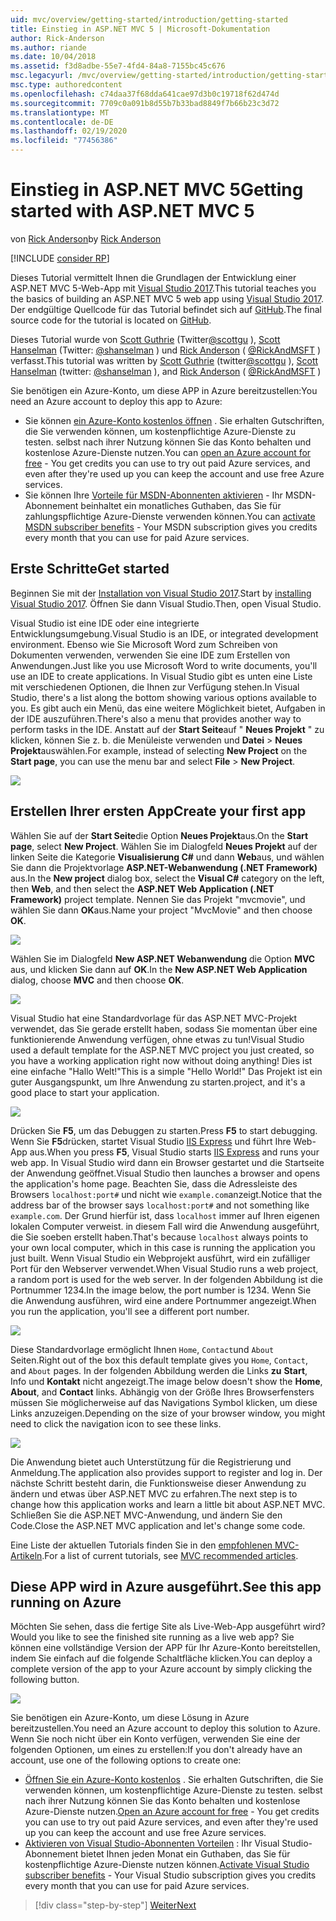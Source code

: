 ```yaml
---
uid: mvc/overview/getting-started/introduction/getting-started
title: Einstieg in ASP.NET MVC 5 | Microsoft-Dokumentation
author: Rick-Anderson
ms.author: riande
ms.date: 10/04/2018
ms.assetid: f3d8adbe-55e7-4fd4-84a8-7155bc45c676
msc.legacyurl: /mvc/overview/getting-started/introduction/getting-started
msc.type: authoredcontent
ms.openlocfilehash: c74daa37f68dda641cae97d3b0c19718f62d474d
ms.sourcegitcommit: 7709c0a091b8d55b7b33bad8849f7b66b23c3d72
ms.translationtype: MT
ms.contentlocale: de-DE
ms.lasthandoff: 02/19/2020
ms.locfileid: "77456386"
---
```

# <a name="getting-started-with-aspnet-mvc-5"></a><span data-ttu-id="92515-102">Einstieg in ASP.NET MVC 5</span><span class="sxs-lookup"><span data-stu-id="92515-102">Getting started with ASP.NET MVC 5</span></span>

<span data-ttu-id="92515-103">von [Rick Anderson](https://twitter.com/RickAndMSFT)</span><span class="sxs-lookup"><span data-stu-id="92515-103">by [Rick Anderson](https://twitter.com/RickAndMSFT)</span></span>

[!INCLUDE [consider RP](../../../../includes/razor.md)]

<span data-ttu-id="92515-104">Dieses Tutorial vermittelt Ihnen die Grundlagen der Entwicklung einer ASP.NET MVC 5-Web-App mit [Visual Studio 2017](https://visualstudio.microsoft.com/downloads/?utm_medium=microsoft&utm_source=docs.microsoft.com&utm_campaign=button+cta&utm_content=download+vs2017).</span><span class="sxs-lookup"><span data-stu-id="92515-104">This tutorial teaches you the basics of building an ASP.NET MVC 5 web app using [Visual Studio 2017](https://visualstudio.microsoft.com/downloads/?utm_medium=microsoft&utm_source=docs.microsoft.com&utm_campaign=button+cta&utm_content=download+vs2017).</span></span> <span data-ttu-id="92515-105">Der endgültige Quellcode für das Tutorial befindet sich auf [GitHub](https://github.com/aspnet/AspNetDocs/tree/master/aspnet/mvc/overview/getting-started/introduction/sample/MvcMovie/MvcMovie).</span><span class="sxs-lookup"><span data-stu-id="92515-105">The final source code for the tutorial is located on [GitHub](https://github.com/aspnet/AspNetDocs/tree/master/aspnet/mvc/overview/getting-started/introduction/sample/MvcMovie/MvcMovie).</span></span>

<span data-ttu-id="92515-106">Dieses Tutorial wurde von [Scott Guthrie](https://weblogs.asp.net/scottgu/) (Twitter[@scottgu](https://twitter.com/scottgu) ), [Scott Hanselman](http://www.hanselman.com/blog/) (Twitter: [@shanselman](https://twitter.com/shanselman) ) und [Rick Anderson](https://twitter.com/RickAndMSFT) ( [@RickAndMSFT](https://twitter.com/#!/RickAndMSFT) ) verfasst.</span><span class="sxs-lookup"><span data-stu-id="92515-106">This tutorial was written by [Scott Guthrie](https://weblogs.asp.net/scottgu/) (twitter[@scottgu](https://twitter.com/scottgu) ), [Scott Hanselman](http://www.hanselman.com/blog/) (twitter: [@shanselman](https://twitter.com/shanselman) ), and [Rick Anderson](https://twitter.com/RickAndMSFT) ( [@RickAndMSFT](https://twitter.com/#!/RickAndMSFT) )</span></span>

<span data-ttu-id="92515-107">Sie benötigen ein Azure-Konto, um diese APP in Azure bereitzustellen:</span><span class="sxs-lookup"><span data-stu-id="92515-107">You need an Azure account to deploy this app to Azure:</span></span>

- <span data-ttu-id="92515-108">Sie können [ein Azure-Konto kostenlos öffnen](https://azure.microsoft.com/pricing/free-trial/?WT.mc_id=A443DD604) . Sie erhalten Gutschriften, die Sie verwenden können, um kostenpflichtige Azure-Dienste zu testen. selbst nach ihrer Nutzung können Sie das Konto behalten und kostenlose Azure-Dienste nutzen.</span><span class="sxs-lookup"><span data-stu-id="92515-108">You can [open an Azure account for free](https://azure.microsoft.com/pricing/free-trial/?WT.mc_id=A443DD604) - You get credits you can use to try out paid Azure services, and even after they're used up you can keep the account and use free Azure services.</span></span>
- <span data-ttu-id="92515-109">Sie können Ihre [Vorteile für MSDN-Abonnenten aktivieren](https://azure.microsoft.com/pricing/member-offers/msdn-benefits-details/?WT.mc_id=A443DD604) - Ihr MSDN-Abonnement beinhaltet ein monatliches Guthaben, das Sie für zahlungspflichtige Azure-Dienste verwenden können.</span><span class="sxs-lookup"><span data-stu-id="92515-109">You can [activate MSDN subscriber benefits](https://azure.microsoft.com/pricing/member-offers/msdn-benefits-details/?WT.mc_id=A443DD604) - Your MSDN subscription gives you credits every month that you can use for paid Azure services.</span></span>

## <a name="get-started"></a><span data-ttu-id="92515-110">Erste Schritte</span><span class="sxs-lookup"><span data-stu-id="92515-110">Get started</span></span>

<span data-ttu-id="92515-111">Beginnen Sie mit der [Installation von Visual Studio 2017](https://visualstudio.microsoft.com/downloads/?utm_medium=microsoft&utm_source=docs.microsoft.com&utm_campaign=button+cta&utm_content=download+vs2017).</span><span class="sxs-lookup"><span data-stu-id="92515-111">Start by [installing Visual Studio 2017](https://visualstudio.microsoft.com/downloads/?utm_medium=microsoft&utm_source=docs.microsoft.com&utm_campaign=button+cta&utm_content=download+vs2017).</span></span> <span data-ttu-id="92515-112">Öffnen Sie dann Visual Studio.</span><span class="sxs-lookup"><span data-stu-id="92515-112">Then, open Visual Studio.</span></span>

<span data-ttu-id="92515-113">Visual Studio ist eine IDE oder eine integrierte Entwicklungsumgebung.</span><span class="sxs-lookup"><span data-stu-id="92515-113">Visual Studio is an IDE, or integrated development environment.</span></span> <span data-ttu-id="92515-114">Ebenso wie Sie Microsoft Word zum Schreiben von Dokumenten verwenden, verwenden Sie eine IDE zum Erstellen von Anwendungen.</span><span class="sxs-lookup"><span data-stu-id="92515-114">Just like you use Microsoft Word to write documents, you'll use an IDE to create applications.</span></span> <span data-ttu-id="92515-115">In Visual Studio gibt es unten eine Liste mit verschiedenen Optionen, die Ihnen zur Verfügung stehen.</span><span class="sxs-lookup"><span data-stu-id="92515-115">In Visual Studio, there's a list along the bottom showing various options available to you.</span></span> <span data-ttu-id="92515-116">Es gibt auch ein Menü, das eine weitere Möglichkeit bietet, Aufgaben in der IDE auszuführen.</span><span class="sxs-lookup"><span data-stu-id="92515-116">There's also a menu that provides another way to perform tasks in the IDE.</span></span> <span data-ttu-id="92515-117">Anstatt auf der **Start Seite**auf " **Neues Projekt** " zu klicken, können Sie z. b. die Menüleiste verwenden und **Datei** > **Neues Projekt**auswählen.</span><span class="sxs-lookup"><span data-stu-id="92515-117">For example, instead of selecting **New Project** on the **Start page**, you can use the menu bar and select **File** > **New Project**.</span></span>

![](getting-started/_static/image1.png)

## <a name="create-your-first-app"></a><span data-ttu-id="92515-118">Erstellen Ihrer ersten App</span><span class="sxs-lookup"><span data-stu-id="92515-118">Create your first app</span></span>

<span data-ttu-id="92515-119">Wählen Sie auf der **Start Seite**die Option **Neues Projekt**aus.</span><span class="sxs-lookup"><span data-stu-id="92515-119">On the **Start page**, select **New Project**.</span></span> <span data-ttu-id="92515-120">Wählen Sie im Dialogfeld **Neues Projekt** auf der linken Seite die Kategorie **Visualisierung C#**  und dann **Web**aus, und wählen Sie dann die Projektvorlage **ASP.NET-Webanwendung (.NET Framework)** aus.</span><span class="sxs-lookup"><span data-stu-id="92515-120">In the **New project** dialog box, select the **Visual C#** category on the left, then **Web**, and then select the **ASP.NET Web Application (.NET Framework)** project template.</span></span> <span data-ttu-id="92515-121">Nennen Sie das Projekt "mvcmovie", und wählen Sie dann **OK**aus.</span><span class="sxs-lookup"><span data-stu-id="92515-121">Name your project "MvcMovie" and then choose **OK**.</span></span>

![](getting-started/_static/image2.png)

<span data-ttu-id="92515-122">Wählen Sie im Dialogfeld **New ASP.NET Webanwendung** die Option **MVC** aus, und klicken Sie dann auf **OK**.</span><span class="sxs-lookup"><span data-stu-id="92515-122">In the **New ASP.NET Web Application** dialog, choose **MVC** and then choose **OK**.</span></span>

![](getting-started/_static/image3.png)

<span data-ttu-id="92515-123">Visual Studio hat eine Standardvorlage für das ASP.NET MVC-Projekt verwendet, das Sie gerade erstellt haben, sodass Sie momentan über eine funktionierende Anwendung verfügen, ohne etwas zu tun!</span><span class="sxs-lookup"><span data-stu-id="92515-123">Visual Studio used a default template for the ASP.NET MVC project you just created, so you have a working application right now without doing anything!</span></span> <span data-ttu-id="92515-124">Dies ist eine einfache "Hallo Welt!"</span><span class="sxs-lookup"><span data-stu-id="92515-124">This is a simple "Hello World!"</span></span> <span data-ttu-id="92515-125">Das Projekt ist ein guter Ausgangspunkt, um Ihre Anwendung zu starten.</span><span class="sxs-lookup"><span data-stu-id="92515-125">project, and it's a good place to start your application.</span></span>

![](getting-started/_static/image4.png)

<span data-ttu-id="92515-126">Drücken Sie **F5**, um das Debuggen zu starten.</span><span class="sxs-lookup"><span data-stu-id="92515-126">Press **F5** to start debugging.</span></span> <span data-ttu-id="92515-127">Wenn Sie **F5**drücken, startet Visual Studio [IIS Express](/iis/extensions/introduction-to-iis-express/iis-express-overview) und führt Ihre Web-App aus.</span><span class="sxs-lookup"><span data-stu-id="92515-127">When you press **F5**, Visual Studio starts [IIS Express](/iis/extensions/introduction-to-iis-express/iis-express-overview) and runs your web app.</span></span> <span data-ttu-id="92515-128">In Visual Studio wird dann ein Browser gestartet und die Startseite der Anwendung geöffnet.</span><span class="sxs-lookup"><span data-stu-id="92515-128">Visual Studio then launches a browser and opens the application's home page.</span></span> <span data-ttu-id="92515-129">Beachten Sie, dass die Adressleiste des Browsers `localhost:port#` und nicht wie `example.com`anzeigt.</span><span class="sxs-lookup"><span data-stu-id="92515-129">Notice that the address bar of the browser says `localhost:port#` and not something like `example.com`.</span></span> <span data-ttu-id="92515-130">Der Grund hierfür ist, dass `localhost` immer auf Ihren eigenen lokalen Computer verweist. in diesem Fall wird die Anwendung ausgeführt, die Sie soeben erstellt haben.</span><span class="sxs-lookup"><span data-stu-id="92515-130">That's because `localhost` always points to your own local computer, which in this case is running the application you just built.</span></span> <span data-ttu-id="92515-131">Wenn Visual Studio ein Webprojekt ausführt, wird ein zufälliger Port für den Webserver verwendet.</span><span class="sxs-lookup"><span data-stu-id="92515-131">When Visual Studio runs a web project, a random port is used for the web server.</span></span> <span data-ttu-id="92515-132">In der folgenden Abbildung ist die Portnummer 1234.</span><span class="sxs-lookup"><span data-stu-id="92515-132">In the image below, the port number is 1234.</span></span> <span data-ttu-id="92515-133">Wenn Sie die Anwendung ausführen, wird eine andere Portnummer angezeigt.</span><span class="sxs-lookup"><span data-stu-id="92515-133">When you run the application, you'll see a different port number.</span></span>

![](getting-started/_static/image5.png)

<span data-ttu-id="92515-134">Diese Standardvorlage ermöglicht Ihnen `Home`, `Contact`und `About` Seiten.</span><span class="sxs-lookup"><span data-stu-id="92515-134">Right out of the box this default template gives you `Home`, `Contact`, and `About` pages.</span></span> <span data-ttu-id="92515-135">In der folgenden Abbildung werden die Links **zu** **Start**, Info und **Kontakt** nicht angezeigt.</span><span class="sxs-lookup"><span data-stu-id="92515-135">The image below doesn't show the **Home**, **About**, and **Contact** links.</span></span> <span data-ttu-id="92515-136">Abhängig von der Größe Ihres Browserfensters müssen Sie möglicherweise auf das Navigations Symbol klicken, um diese Links anzuzeigen.</span><span class="sxs-lookup"><span data-stu-id="92515-136">Depending on the size of your browser window, you might need to click the navigation icon to see these links.</span></span>

![](getting-started/_static/image6.png)

<span data-ttu-id="92515-137">Die Anwendung bietet auch Unterstützung für die Registrierung und Anmeldung.</span><span class="sxs-lookup"><span data-stu-id="92515-137">The application also provides support to register and log in.</span></span> <span data-ttu-id="92515-138">Der nächste Schritt besteht darin, die Funktionsweise dieser Anwendung zu ändern und etwas über ASP.NET MVC zu erfahren.</span><span class="sxs-lookup"><span data-stu-id="92515-138">The next step is to change how this application works and learn a little bit about ASP.NET MVC.</span></span> <span data-ttu-id="92515-139">Schließen Sie die ASP.NET MVC-Anwendung, und ändern Sie den Code.</span><span class="sxs-lookup"><span data-stu-id="92515-139">Close the ASP.NET MVC application and let's change some code.</span></span>

<span data-ttu-id="92515-140">Eine Liste der aktuellen Tutorials finden Sie in den [empfohlenen MVC-Artikeln](../mvc-learning-sequence.md).</span><span class="sxs-lookup"><span data-stu-id="92515-140">For a list of current tutorials, see [MVC recommended articles](../mvc-learning-sequence.md).</span></span>

## <a name="see-this-app-running-on-azure"></a><span data-ttu-id="92515-141">Diese APP wird in Azure ausgeführt.</span><span class="sxs-lookup"><span data-stu-id="92515-141">See this app running on Azure</span></span>

<span data-ttu-id="92515-142">Möchten Sie sehen, dass die fertige Site als Live-Web-App ausgeführt wird?</span><span class="sxs-lookup"><span data-stu-id="92515-142">Would you like to see the finished site running as a live web app?</span></span> <span data-ttu-id="92515-143">Sie können eine vollständige Version der APP für Ihr Azure-Konto bereitstellen, indem Sie einfach auf die folgende Schaltfläche klicken.</span><span class="sxs-lookup"><span data-stu-id="92515-143">You can deploy a complete version of the app to your Azure account by simply clicking the following button.</span></span>

[![](https://azuredeploy.net/deploybutton.png)](https://azuredeploy.net/?repository=https://github.com/aspnet/AspNetDocs/tree/master/aspnet/mvc/overview/getting-started/introduction/sample/MvcMovie&amp;WT.mc_id=deploy_azure_aspnet)

<span data-ttu-id="92515-144">Sie benötigen ein Azure-Konto, um diese Lösung in Azure bereitzustellen.</span><span class="sxs-lookup"><span data-stu-id="92515-144">You need an Azure account to deploy this solution to Azure.</span></span> <span data-ttu-id="92515-145">Wenn Sie noch nicht über ein Konto verfügen, verwenden Sie eine der folgenden Optionen, um eines zu erstellen:</span><span class="sxs-lookup"><span data-stu-id="92515-145">If you don't already have an account, use one of the following options to create one:</span></span>

- <span data-ttu-id="92515-146">[Öffnen Sie ein Azure-Konto kostenlos](https://azure.microsoft.com/pricing/free-trial/?WT.mc_id=A443DD604) . Sie erhalten Gutschriften, die Sie verwenden können, um kostenpflichtige Azure-Dienste zu testen. selbst nach ihrer Nutzung können Sie das Konto behalten und kostenlose Azure-Dienste nutzen.</span><span class="sxs-lookup"><span data-stu-id="92515-146">[Open an Azure account for free](https://azure.microsoft.com/pricing/free-trial/?WT.mc_id=A443DD604) - You get credits you can use to try out paid Azure services, and even after they're used up you can keep the account and use free Azure services.</span></span>
- <span data-ttu-id="92515-147">[Aktivieren von Visual Studio-Abonnenten Vorteilen](https://azure.microsoft.com/pricing/member-offers/credit-for-visual-studio-subscribers) : Ihr Visual Studio-Abonnement bietet Ihnen jeden Monat ein Guthaben, das Sie für kostenpflichtige Azure-Dienste nutzen können.</span><span class="sxs-lookup"><span data-stu-id="92515-147">[Activate Visual Studio subscriber benefits](https://azure.microsoft.com/pricing/member-offers/credit-for-visual-studio-subscribers) - Your Visual Studio subscription gives you credits every month that you can use for paid Azure services.</span></span>

> [!div class="step-by-step"]
> [<span data-ttu-id="92515-148">Weiter</span><span class="sxs-lookup"><span data-stu-id="92515-148">Next</span></span>](adding-a-controller.md)

